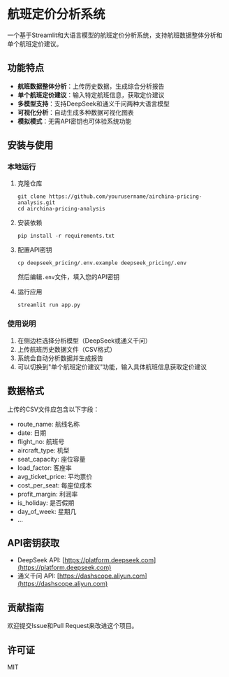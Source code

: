 # 航班定价分析系统

一个基于Streamlit和大语言模型的航班定价分析系统，支持航班数据整体分析和单个航班定价建议。

## 功能特点

- **航班数据整体分析**：上传历史数据，生成综合分析报告
- **单个航班定价建议**：输入特定航班信息，获取定价建议
- **多模型支持**：支持DeepSeek和通义千问两种大语言模型
- **可视化分析**：自动生成多种数据可视化图表
- **模拟模式**：无需API密钥也可体验系统功能

## 安装与使用

### 本地运行

1. 克隆仓库
   ```
   git clone https://github.com/yourusername/airchina-pricing-analysis.git
   cd airchina-pricing-analysis
   ```

2. 安装依赖
   ```
   pip install -r requirements.txt
   ```

3. 配置API密钥
   ```
   cp deepseek_pricing/.env.example deepseek_pricing/.env
   ```
   然后编辑`.env`文件，填入您的API密钥

4. 运行应用
   ```
   streamlit run app.py
   ```

### 使用说明

1. 在侧边栏选择分析模型（DeepSeek或通义千问）
2. 上传航班历史数据文件（CSV格式）
3. 系统会自动分析数据并生成报告
4. 可以切换到"单个航班定价建议"功能，输入具体航班信息获取定价建议

## 数据格式

上传的CSV文件应包含以下字段：
- route_name: 航线名称
- date: 日期
- flight_no: 航班号
- aircraft_type: 机型
- seat_capacity: 座位容量
- load_factor: 客座率
- avg_ticket_price: 平均票价
- cost_per_seat: 每座位成本
- profit_margin: 利润率
- is_holiday: 是否假期
- day_of_week: 星期几
- ...

## API密钥获取

- DeepSeek API: [https://platform.deepseek.com](https://platform.deepseek.com)
- 通义千问 API: [https://dashscope.aliyun.com](https://dashscope.aliyun.com)

## 贡献指南

欢迎提交Issue和Pull Request来改进这个项目。

## 许可证

MIT 